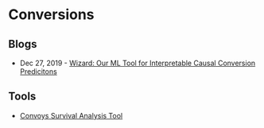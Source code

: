 # Conversions
## Blogs
- Dec 27, 2019 - [Wizard: Our ML Tool for Interpretable Causal Conversion Predicitons](https://better.engineering/2019/12/27/wizard-our-ml-tool-for-interpretable-causal-conversion-predictions/)
## Tools
- [Convoys Survival Analysis Tool](https://better.engineering/convoys/)